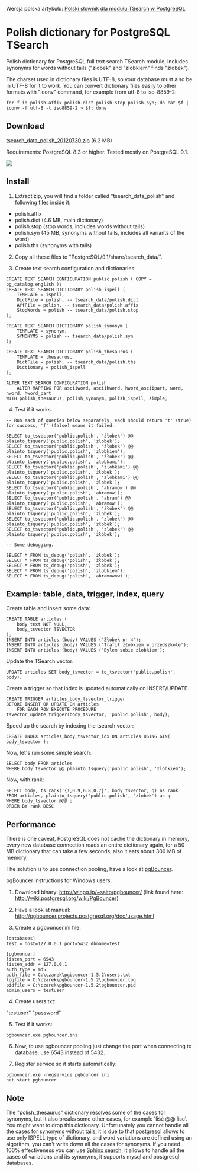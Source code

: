 Wersja polska artykułu: [Polski słownik dla modułu TSearch w PostgreSQL](PolskiSlownikTsearchPostgreSQL.md)

# Polish dictionary for PostgreSQL TSearch #

Polish dictionary for PostgreSQL full text search TSearch module, includes synonyms for words without tails ("zlobek" and "zlobkiem" finds "żłobek").

The charset used in dictionary files is UTF-8, so your database must also be in UTF-8 for it to work. You can convert dictionary files easily to other formats with "iconv" command, for example from utf-8 to iso-8859-2:

```
for f in polish.affix polish.dict polish.stop polish.syn; do cat $f | iconv -f utf-8 -t iso8859-2 > $f; done
```

## Download ##

[tsearch\_data\_polish\_20120730.zip](http://tsearch-polish.googlecode.com/files/tsearch_data_polish_20120730.zip) (6.2 MB)

Requirements: PostgreSQL 8.3 or higher. Tested mostly on PostgreSQL 9.1.

<a href='https://www.paypal.com/cgi-bin/webscr?cmd=_s-xclick&hosted_button_id=RLZT2JFRL6E88'><img src='https://www.paypalobjects.com/en_US/GB/i/btn/btn_donateCC_LG.gif' /></a>

## Install ##

1. Extract zip, you will find a folder called "tsearch\_data\_polish" and following files inside it:

  * polish.affix
  * polish.dict (4.6 MB, main dictionary)
  * polish.stop (stop words, includes words without tails)
  * polish.syn (45 MB, synonyms without tails, includes all variants of the word)
  * polish.ths (synonyms with tails)

2. Copy all these files to "PostgreSQL/9.1/share/tsearch\_data/".

3. Create text search configuration and dictionaries:

```
CREATE TEXT SEARCH CONFIGURATION public.polish ( COPY = pg_catalog.english );
CREATE TEXT SEARCH DICTIONARY polish_ispell (
	TEMPLATE = ispell,
	DictFile = polish, -- tsearch_data/polish.dict
	AffFile = polish, -- tsearch_data/polish.affix
	StopWords = polish -- tsearch_data/polish.stop
);

CREATE TEXT SEARCH DICTIONARY polish_synonym (
	TEMPLATE = synonym,
	SYNONYMS = polish -- tsearch_data/polish.syn
);

CREATE TEXT SEARCH DICTIONARY polish_thesaurus (
	TEMPLATE = thesaurus,
	DictFile = polish, -- tsearch_data/polish.ths
	Dictionary = polish_ispell
);

ALTER TEXT SEARCH CONFIGURATION polish
	ALTER MAPPING FOR asciiword, asciihword, hword_asciipart, word, hword, hword_part
WITH polish_thesaurus, polish_synonym, polish_ispell, simple;
```

4. Test if it works.
```
-- Run each of queries below separately, each should return 't' (true) for success, 'f' (false) means it failed.

SELECT to_tsvector('public.polish', 'żłobek') @@ plainto_tsquery('public.polish', 'zlobek');
SELECT to_tsvector('public.polish', 'żłobek') @@ plainto_tsquery('public.polish', 'zlobkiem');
SELECT to_tsvector('public.polish', 'żłobek') @@ plainto_tsquery('public.polish', 'zlobkami');
SELECT to_tsvector('public.polish', 'zlobkami') @@ plainto_tsquery('public.polish', 'żłobek');
SELECT to_tsvector('public.polish', 'zlobkami') @@ plainto_tsquery('public.polish', 'zlobek');
SELECT to_tsvector('public.polish', 'abramów') @@ plainto_tsquery('public.polish', 'abramow');
SELECT to_tsvector('public.polish', 'abram') @@ plainto_tsquery('public.polish', 'abramow');
SELECT to_tsvector('public.polish', 'żłóbek') @@ plainto_tsquery('public.polish', 'zlobek');
SELECT to_tsvector('public.polish', 'zlobek') @@ plainto_tsquery('public.polish', 'żłobek');
SELECT to_tsvector('public.polish', 'zlobek') @@ plainto_tsquery('public.polish', 'żłóbek');

-- Some debugging.

SELECT * FROM ts_debug('polish', 'żłobek');
SELECT * FROM ts_debug('polish', 'żłóbek');
SELECT * FROM ts_debug('polish', 'zlobek');
SELECT * FROM ts_debug('polish', 'zlobkiem');
SELECT * FROM ts_debug('polish', 'abramowowi');

```

## Example: table, data, trigger, index, query ##

Create table and insert some data:

```
CREATE TABLE articles (
    body text NOT NULL,
    body_tsvector TSVECTOR
);
INSERT INTO articles (body) VALUES ('Żłobek nr 4');
INSERT INTO articles (body) VALUES ('Trafił żłobkiem w przedszkole');
INSERT INTO articles (body) VALUES ('Bylem sobie zlobkiem');
```

Update the TSearch vector:

```
UPDATE articles SET body_tsvector = to_tsvector('public.polish', body);
```

Create a trigger so that index is updated automatically on INSERT/UPDATE.

```
CREATE TRIGGER articles_body_tsvector_trigger
BEFORE INSERT OR UPDATE ON articles
	FOR EACH ROW EXECUTE PROCEDURE tsvector_update_trigger(body_tsvector, 'public.polish', body);
```

Speed up the search by indexing the tsearch vector:

```
CREATE INDEX articles_body_tsvector_idx ON articles USING GIN( body_tsvector );
```

Now, let's run some simple search:

```
SELECT body FROM articles
WHERE body_tsvector @@ plainto_tsquery('public.polish', 'zlobkiem');
```

Now, with rank:

```
SELECT body, ts_rank('{1,0.9,0.8,0.7}', body_tsvector, q) as rank
FROM articles, plainto_tsquery('public.polish', 'zlobek') as q
WHERE body_tsvector @@@ q
ORDER BY rank DESC
```

## Performance ##

There is one caveat, PostgreSQL does not cache the dictionary in memory, every new database connection reads an entire dictionary again, for a 50 MB dictionary that can take a few seconds, also it eats about 300 MB of memory.

The solution is to use connection pooling, have a look at [pgBouncer](http://pgfoundry.org/projects/pgbouncer/).

pgBouncer instructions for Windows users:

1. Download binary: http://winpg.jp/~saito/pgbouncer/ (link found here: http://wiki.postgresql.org/wiki/PgBouncer)

2. Have a look at manual: http://pgbouncer.projects.postgresql.org/doc/usage.html

3. Create a pgbouncer.ini file:

```
[databases]
test = host=127.0.0.1 port=5432 dbname=test

[pgbouncer]
listen_port = 6543
listen_addr = 127.0.0.1
auth_type = md5
auth_file = C:\czarek\pgbouncer-1.5.2\users.txt
logfile = C:\czarek\pgbouncer-1.5.2\pgbouncer.log
pidfile = C:\czarek\pgbouncer-1.5.2\pgbouncer.pid
admin_users = testuser
```

4. Create users.txt:

"testuser" "password"

5. Test if it works:

```
pgbouncer.exe pgbouncer.ini
```

6. Now, to use pgbouncer pooling just change the port when connecting to database, use 6543 instead of 5432.


7. Register service so it starts automatically:

```
pgbouncer.exe -regservice pgbouncer.ini
net start pgbouncer
```

## Note ##

The "polish\_thesaurus" dictionary resolves some of the cases for synonyms, but it also breaks some other cases, for example 'liść @@ lisc'. You might want to drop this dictionary. Unfortunately you cannot handle all the cases for synonyms without tails, it is due to that postgresql allows to use only ISPELL type of dictionary, and word variations are defined using an algorithm, you can't write down all the cases for synonyms. If you need 100% effectiveness you can use [Sphinx search](http://sphinxsearch.com/), it allows to handle all the cases of variations and its synonyms, it supports mysql and postgresql databases.